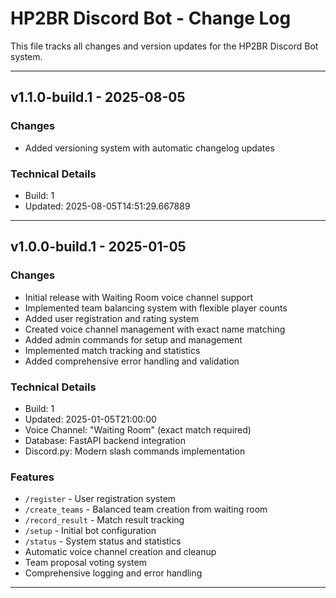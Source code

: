 # HP2BR Discord Bot - Change Log

This file tracks all changes and version updates for the HP2BR Discord Bot system.

---
## v1.1.0-build.1 - 2025-08-05

### Changes
- Added versioning system with automatic changelog updates

### Technical Details
- Build: 1
- Updated: 2025-08-05T14:51:29.667889

---


## v1.0.0-build.1 - 2025-01-05

### Changes
- Initial release with Waiting Room voice channel support
- Implemented team balancing system with flexible player counts
- Added user registration and rating system
- Created voice channel management with exact name matching
- Added admin commands for setup and management
- Implemented match tracking and statistics
- Added comprehensive error handling and validation

### Technical Details
- Build: 1
- Updated: 2025-01-05T21:00:00
- Voice Channel: "Waiting Room" (exact match required)
- Database: FastAPI backend integration
- Discord.py: Modern slash commands implementation

### Features
- `/register` - User registration system
- `/create_teams` - Balanced team creation from waiting room
- `/record_result` - Match result tracking
- `/setup` - Initial bot configuration
- `/status` - System status and statistics
- Automatic voice channel creation and cleanup
- Team proposal voting system
- Comprehensive logging and error handling

---
